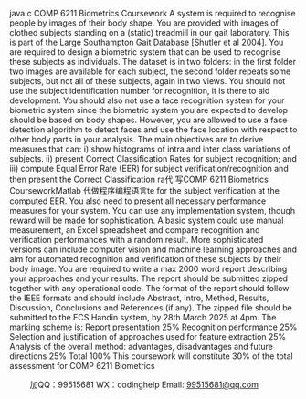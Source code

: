 java c
COMP 6211   Biometrics Coursework
A system   is   required to   recognise   people   by   images of their   body shape. You   are   provided with images of clothed subjects standing on   a   (static)   treadmill   in   our   gait   laboratory. This   is   part   of the Large Southampton Gait   Database   [Shutler et al   2004]. You   are   required to   design   a   biometric   system that can   be   used to   recognise these subjects   as   individuals. The   dataset   is   in   two   folders:   in   the first folder two   images are available for each   subject,   the   second   folder   repeats   some   subjects,   but   not all of these subjects, again   in two   views.   You   should   not   use   the   subject   identification   number for   recognition,   it   is there to   aid development. You should   also   not   use   a face   recognition   system for your   biometric system since the   biometric system you   are   expected to   develop   should   be   based on   body shapes.   However, you are allowed to   use   a   face   detection   algorithm   to   detect   faces and   use the face   location with   respect to other   body   parts   in your   analysis.
The   main objectives are to derive   measures that   can:
i) show   histograms of   intra and   inter class variations   of   subjects.
ii)   present Correct Classification   Rates for subject   recognition; and
iii) compute   Equal   Error   Rate   (EER) for subject verification/recognition and then   present   the   Correct   Classification   ra代 写COMP 6211 Biometrics CourseworkMatlab
代做程序编程语言te for the subject verification at the computed   EER.
You also   need to   present all   necessary   performance   measures for your system.
You can   use any   implementation system, though   reward will   be   made for   sophistication.   A   basic system could   use   manual   measurement, an   Excel spreadsheet and   compare   recognition   and verification   performances with a   random   result.   More sophisticated versions can   include computer vision and   machine   learning approaches and aim for   automated   recognition   and verification   of these   subjects   by their   body   image.
You are   required to write a   max 2000 word   report   describing   your   approaches   and   your   results. The   report should   be submitted zipped together with any   operational   code. The   format   of the   report should follow the   IEEE formats and should   include Abstract,   Intro,   Method,   Results,   Discussion,   Conclusions and   References   (if any). The zipped file should   be   submitted   to   the   ECS   Handin   system,   by   28th    March   2025   at   4pm.
The   marking scheme   is:
Report   presentation   25%
Recognition   performance 25%
Selection and justification of approaches   used for feature extraction   25%
Analysis of the overall   method: advantages, disadvantages   and future   directions   25%
Total   100%
This coursework will constitute 30% of the   total   assessment   for   COMP   6211   Biometrics





         
加QQ：99515681  WX：codinghelp  Email: 99515681@qq.com
